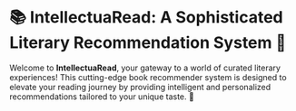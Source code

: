 # 📚 **IntellectuaRead: A Sophisticated Literary Recommendation System** 🚀

Welcome to **IntellectuaRead**, your gateway to a world of curated literary experiences! This cutting-edge book recommender system is designed to elevate your reading journey by providing intelligent and personalized recommendations tailored to your unique taste. 🌟
